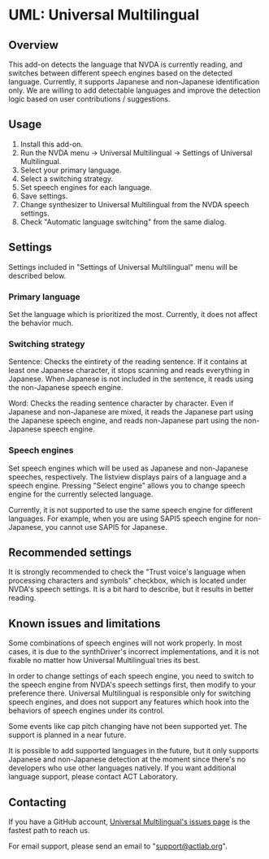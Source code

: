 # UML: Universal Multilingual

## Overview

This add-on detects the language that NVDA is currently reading, and switches between different speech engines based on the detected language. Currently, it supports Japanese and non-Japanese identification only. We are willing to add detectable languages and improve the detection logic based on user contributions / suggestions.

## Usage

1. Install this add-on.
2. Run the NVDA menu -> Universal Multilingual -> Settings of Universal Multilingual.
3. Select your primary language.
4. Select a switching strategy.
5. Set speech engines for each language.
6. Save settings.
7. Change synthesizer to Universal Multilingual from the NVDA speech settings.
8. Check "Automatic language switching" from the same dialog.

## Settings

Settings included in "Settings of Universal Multilingual" menu will be described below.

### Primary language

Set the language which is prioritized the most. Currently, it does not affect the behavior much.

### Switching strategy

Sentence: Checks the eintirety of the reading sentence. If it contains at least one Japanese character, it stops scanning and reads everything in Japanese. When Japanese is not included in the sentence, it reads using the non-Japanese speech engine.

Word: Checks the reading sentence character by character. Even if Japanese and non-Japanese are mixed, it reads the Japanese part using the Japanese speech engine, and reads non-Japanese part using the non-Japanese speech engine.

### Speech engines

Set speech engines which will be used as Japanese and non-Japanese speeches, respectively. The listview displays pairs of a language and a speech engine. Pressing "Select engine" allows you to change speech engine for the currently selected language.

Currently, it is not supported to use the same speech engine for different languages. For example, when you are using SAPI5 speech engine for non-Japanese, you cannot use SAPI5 for Japanese.

## Recommended settings

It is strongly recommended to check the "Trust voice's language when processing characters and symbols" checkbox, which is located under NVDA's speech settings. It is a bit hard to describe, but it results in better reading.

## Known issues and limitations

Some combinations of speech engines will not work properly. In most cases, it is due to the synthDriver's incorrect implementations, and it is not fixable no matter how Universal Multilingual tries its best. 

In order to change settings of each speech engine, you need to switch to the speech engine from NVDA's speech settings first, then modify to your preference there. Universal Multilingual is responsible only for switching speech engines, and does not support any features which hook into the behaviors of speech engines under its control.

Some events like cap pitch changing have not been supported yet. The support is planned in a near future.

It is possible to add supported languages in the future, but it only supports Japanese and non-Japanese detection at the moment since there's no developers who use other languages natively. If you want additional language support, please contact ACT Laboratory.

## Contacting

If you have a GitHub account, [Universal Multilingual's issues page](https://github.com/actlaboratory/UML/issues) is the fastest path to reach us.

For email support, please send an email to "support@actlab.org".
